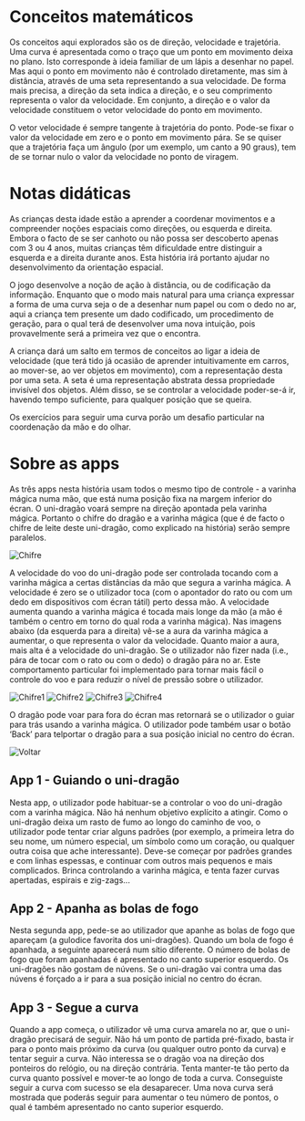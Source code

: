 # Conceitos matemáticos
Os conceitos aqui explorados são os de direção, velocidade e trajetória. Uma curva é apresentada como o traço que um ponto em movimento deixa no plano. Isto corresponde à ideia familiar de um lápis a desenhar no papel. Mas aqui o ponto em movimento não é controlado diretamente, mas sim à distância, através de uma seta representando a sua velocidade. De forma mais precisa, a direção da seta indica a direção, e o seu comprimento
representa o valor da velocidade. Em conjunto, a direção e o valor da velocidade constituem o vetor velocidade do ponto em movimento.

O vetor velocidade é sempre tangente à trajetória do ponto. Pode-se fixar o valor da velocidade em zero e o ponto em movimento pára. Se se quiser que a trajetória faça um ângulo (por um exemplo, um canto a 90 graus), tem de se tornar nulo o valor da velocidade no ponto de viragem.

# Notas didáticas
As crianças desta idade estão a aprender a coordenar movimentos e a compreender noções espaciais como direções, ou esquerda e direita. Embora o facto de se ser canhoto ou não possa ser descoberto apenas com 3 ou 4 anos, muitas crianças têm dificuldade entre distinguir a esquerda e a direita durante anos. Esta história irá portanto ajudar no desenvolvimento da orientação espacial.

O jogo desenvolve a noção de ação à distância, ou de codificação da informação. Enquanto que o modo mais natural para uma criança expressar a forma de uma curva seja o de a desenhar num papel ou com o dedo no ar, aqui a criança tem presente um dado codificado, um procedimento de geração, para o qual terá de desenvolver uma nova intuição, pois provavelmente será a primeira vez que o encontra.

A criança dará um salto em termos de conceitos ao ligar a ideia de velocidade (que terá tido já ocasião de aprender intuitivamente em carros, ao mover-se, ao ver objetos em movimento), com a representação desta por uma seta. A seta é uma representação abstrata dessa propriedade invisível dos objetos. Além disso, se se controlar a velocidade poder-se-á ir, havendo tempo suficiente, para qualquer posição que se queira.

Os exercícios para seguir uma curva porão um desafio particular na coordenação da mão e do olhar.

# Sobre as apps

As três apps nesta história usam todos o mesmo tipo de controle - a varinha mágica numa mão, que está numa posição fixa na margem inferior do écran. O uni-dragão voará sempre na direção apontada pela varinha mágica. Portanto o chifre do dragão e a varinha mágica (que é de facto o chifre de leite deste uni-dragão, como explicado na história) serão sempre paralelos.

![Chifre](/stories/fire-1/img/_align-center_/horn.png)

A velocidade do voo do uni-dragão pode ser controlada tocando com a varinha mágica a certas distâncias da mão que segura a varinha mágica. A velocidade é zero se o utilizador toca  (com o apontador do rato ou com um dedo em dispositivos com écran tátil) perto dessa mão. A velocidade aumenta quando a varinha mágica é tocada mais longe da mão (a mão é também o centro em torno do qual roda a varinha mágica). Nas imagens abaixo (da esquerda para a direita) vê-se a aura da varinha mágica a aumentar, o que representa o valor da velocidade. Quanto maior a aura, mais alta é a velocidade do uni-dragão. Se o utilizador não fizer nada (i.e., pára de tocar com o rato ou com o dedo) o dragão pára no ar. Este comportamento particular foi implementado para tornar mais fácil o controle do voo e para reduzir o nível de pressão sobre o utilizador.

![Chifre1](/stories/fire-1/img/horn1.png)
![Chifre2](/stories/fire-1/img/horn2.png)
![Chifre3](/stories/fire-1/img/horn3.png)
![Chifre4](/stories/fire-1/img/horn4.png)

O dragão pode voar para fora do écran mas retornará se o utilizador o guiar para trás usando a varinha mágica. O utilizador pode também usar o botão ‘Back’ para telportar o dragão para a sua posição inicial no centro do écran.

![Voltar](/stories/fire-1/img/_align-center_/voltar.jpg)

## App 1 - Guiando o uni-dragão

Nesta app, o utilizador pode habituar-se a controlar o voo do uni-dragão com a varinha mágica. Não há nenhum objetivo explícito a atingir. Como o uni-dragão deixa um rasto de fumo ao longo do caminho de voo, o utilizador pode tentar criar alguns padrões (por exemplo, a primeira letra do seu nome, um número especial, um símbolo como um coração, ou qualquer outra coisa que ache interessante). Deve-se começar por padrões grandes e com linhas espessas, e continuar com outros mais pequenos e mais complicados. Brinca controlando a varinha mágica, e tenta fazer curvas apertadas, espirais e zig-zags...

## App 2 - Apanha as bolas de fogo
Nesta segunda app, pede-se ao utilizador que apanhe as bolas de fogo que apareçam (a gulodice favorita dos uni-dragões). Quando um bola de fogo é apanhada, a seguinte aparecerá num sítio diferente. O número de bolas de fogo que foram apanhadas é apresentado no canto superior esquerdo. Os uni-dragões não gostam de núvens. Se o uni-dragão vai contra uma das núvens é forçado a ir para a sua posição inicial no centro do écran.

## App 3 - Segue a curva

Quando a app começa, o utilizador vê uma curva amarela no ar, que o uni-dragão precisará de seguir. Não há um ponto de partida pré-fixado, basta ir para o ponto mais próximo da curva (ou qualquer outro ponto da curva) e tentar seguir a curva. Não interessa se o dragão voa na direção dos ponteiros do relógio, ou na direção contrária. Tenta manter-te tão perto da curva quanto possível e mover-te ao longo de toda a curva. Conseguiste seguir a curva com sucesso se ela desaparecer. Uma nova curva será mostrada que poderás seguir para aumentar o teu número de pontos, o qual é também apresentado no canto superior esquerdo.

